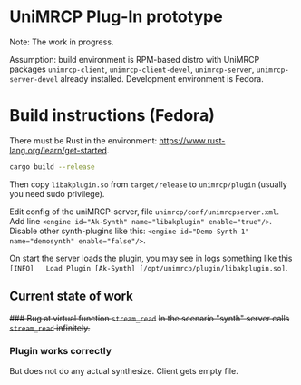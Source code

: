 # UniMRCP Plug-In prototype
Note: The work in progress.

Assumption: build environment is RPM-based distro with UniMRCP packages `unimrcp-client`, `unimrcp-client-devel`, `unimrcp-server`, `unimrcp-server-devel` already installed.
Development environment is Fedora.

# Build instructions (Fedora)
There must be Rust in the environment: <https://www.rust-lang.org/learn/get-started>.
```bash
cargo build --release
```
Then copy `libakplugin.so` from `target/release` to `unimrcp/plugin` (usually you need sudo privilege).

Edit config of the uniMRCP-server, file `unimrcp/conf/unimrcpserver.xml`. Add line `<engine id="Ak-Synth" name="libakplugin" enable="true"/>`. Disable other synth-plugins like this: `<engine id="Demo-Synth-1" name="demosynth" enable="false"/>`.

On start the server loads the plugin, you may see in logs something like this `[INFO]   Load Plugin [Ak-Synth] [/opt/unimrcp/plugin/libakplugin.so]`.

## Current state of work
~~### Bug at virtual function `stream_read`~~
~~In the scenario "synth" server calls `stream_read` infinitely.~~

### Plugin works correctly
But does not do any actual synthesize. Client gets empty file.